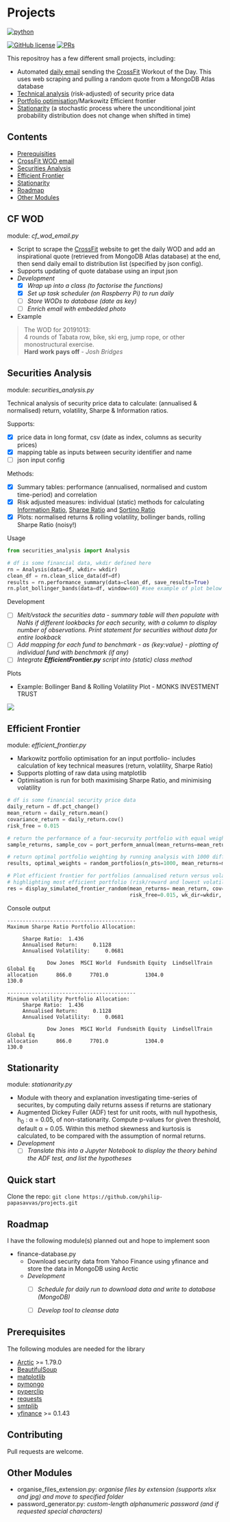 # Projects

<p align="left">
    <a href="https://www.python.org/">
        <img src="https://ForTheBadge.com/images/badges/made-with-python.svg"
            alt="python"></a> &nbsp;
</p>

[![GitHub license](https://img.shields.io/badge/License-MIT-brightgreen.svg?style=flat-square)](https://github.com/VivekPa/AIAlpha/blob/master/LICENSE) 
[![PRs](https://img.shields.io/badge/PRs-welcome-brightgreen.svg?style=flat-square)](http://makeapullrequest.com)

This repositroy has a few different small projects, including:
- Automated [daily email](#cf-wod) sending the [CrossFit](http://www.crossfit.com) Workout of the Day. This uses web scraping and pulling a random quote from a MongoDB Atlas database
- [Technical analysis](#securities-analysis) (risk-adjusted) of security price data 
- [Portfolio optimisation](#efficient-frontier)/Markowitz Efficient frontier 
- [Stationarity](#stationarity) (a stochastic process where the unconditional joint probability 
 distribution does not change when shifted in time) 

## Contents
- [Prerequisities](#prerequisites)
- [CrossFit WOD email](#cf-wod)
- [Securities Analysis](#securities-analysis)
- [Efficient Frontier](#efficient-frontier)
- [Stationarity](#stationarity)
- [Roadmap](#roadmap)
- [Other Modules](#other-modules)


## CF WOD
module: *cf_wod_email.py*  
- Script to scrape the [CrossFit](http://www.crossfit.com) website to get the daily WOD and add an 
inspirational quote (retrieved from MongoDB Atlas database) at the end, then send daily email to distribution list (specified by json config).
- Supports updating of quote database using an input json
- *Development*
    - [X] *Wrap up into a class (to factorise the functions)*
    - [X] *Set up task scheduler (on Raspberry Pi) to run daily*
    - [ ] *Store WODs to database (date as key)*
    - [ ] *Enrich email with embedded photo*

- Example
> The WOD for 20191013:  
> 4 rounds of Tabata row, bike, ski erg, jump rope, or other monostructural exercise.   
> **Hard work pays off** - *Josh Bridges*

## Securities Analysis 
module: *securities_analysis.py*

Technical analysis of security price data to calculate: (annualised & normalised) 
return, volatility, Sharpe & Information ratios.

Supports:
- [X] price data in long format, csv (date as index, columns as security prices)
- [X] mapping table as inputs between security identifier and name
- [ ] json input config 

Methods:
 - [X] Summary tables: performance (annualised, normalised and custom time-period) and correlation
 - [X] Risk adjusted measures: individual (static) methods for calculating [Information Ratio](https://www.investopedia.com/terms/i/informationratio.asp),
  [Sharpe Ratio](https://www.investopedia.com/terms/s/sharperatio.asp) and [Sortino Ratio](https://www.investopedia.com/terms/s/sortinoratio.asp)
 - [X] Plots: normalised returns & rolling volatility, bollinger bands, rolling Sharpe Ratio (noisy!)

Usage
```python
from securities_analysis import Analysis

# df is some financial data, wkdir defined here
rn = Analysis(data=df, wkdir= wkdir)
clean_df = rn.clean_slice_data(df=df)
results = rn.performance_summary(data=clean_df, save_results=True)
rn.plot_bollinger_bands(data=df, window=60) #see example of plot below
```

Development
- [ ] *Melt/vstack the securities data - summary table will then populate with NaNs if different lookbacks for 
each security, with a column to display number of observations. Print statement for
securities without data for entire lookback*
- [ ] *Add mapping for each fund to benchmark - as {key:value} - plotting of individual fund with benchmark (if any)*
- [ ] *Integrate **EfficientFrontier.py** script into (static) class method*

Plots
- Example: Bollinger Band & Rolling Volatility Plot - MONKS INVESTMENT TRUST
<img src="https://pythonpapshome.files.wordpress.com/2019/10/monks-investment-trust-plc-price-vol-history.png">

## Efficient Frontier
module: *efficient_frontier.py*
- Markowitz portfolio optimisation for an input portfolio- includes calculation of key
technical measures (return, volatility, Sharpe Ratio)
- Supports plotting of raw data using matplotlib
- Optimisation is run for both maximising Sharpe Ratio, and minimising volatility
```python
# df is some financial security price data
daily_return = df.pct_change()
mean_return = daily_return.mean()
covariance_return = daily_return.cov()
risk_free = 0.015

# return the performance of a four-securuity portfolio with equal weighting
sample_returns, sample_cov = port_perform_annual(mean_returns=mean_return, cov=covariance_return, weights=np.repeat(0.25,4))

# return optimal portfolio weighting by running analysis with 1000 different portfolio weight combinations
results, optimal_weights = random_portfolios(n_pts=1000, mean_returns=mean_return, cov=covariance_return, risk_free=0.015)

# Plot efficient frontier for portfolios (annualised return versus volatility) - bullet shape,
# highlighting most efficient portfolio (risk/reward and lowest volatility)
res = display_simulated_frontier_random(mean_returns= mean_return, cov= covariance_return, n_pts=500, \
                                        risk_free=0.015, wk_dir=wkdir, save_results=True, save_plots=False)
```
Console output
```
------------------------------------------
Maximum Sharpe Ratio Portfolio Allocation: 
 
 	 Sharpe Ratio: 	1.436 
 	 Annualised Return: 	0.1128  
 	 Annualised Volatility: 	0.0681 
 
             Dow Jones  MSCI World  Fundsmith Equity  LindsellTrain Global Eq
allocation      866.0      7701.0            1304.0                    130.0

------------------------------------------
Minimum volatility Portfolio Allocation: 
 	 Sharpe Ratio: 	1.436 
 	 Annualised Return: 	0.1128  
 	 Annualised Volatility: 	0.0681 
 
             Dow Jones  MSCI World  Fundsmith Equity  LindsellTrain Global Eq
allocation      866.0      7701.0            1304.0                    130.0
```

## Stationarity
module: *stationarity.py*
- Module with theory and explanation investigating time-series of securites, by computing daily returns assess if returns are stationary
- Augmented Dickey Fuller (ADF) test for unit roots, with null hypothesis,
  h<sub>0</sub> : &alpha; = 0.05, of non-stationarity. Compute p-values for given threshold, default 
  &alpha; = 0.05. 
  Within this method skewness and kurtosis is calculated, to be compared with the assumption of normal returns.
- *Development*
    - [ ] *Translate this into a Jupyter Notebook to display the theory behind the ADF test, and list the hypotheses*

## Quick start
Clone the repo: `git clone https://github.com/philip-papasavvas/projects.git`

## Roadmap
I have the following module(s) planned out and hope to implement soon
                                                                                                                             
- finance-database.py
    - Download security data from Yahoo Finance using yfinance and store the data in MongoDB using Arctic
    - *Development*
        - [ ] *Schedule for daily run to download data and write to database (MongoDB)*
        - [ ] *Develop tool to cleanse data* 


## Prerequisites
The following modules are needed for the library
* [Arctic](https://github.com/manahl/arctic) >= 1.79.0
* [BeautifulSoup](https://www.crummy.com/software/BeautifulSoup/bs4/doc/)
* [matplotlib](https://github.com/matplotlib/matplotlib)
* [pymongo](https://github.com/mher/pymongo)
* [pyperclip](https://github.com/asweigart/pyperclip)
* [requests](https://pypi.org/project/requests/2.7.0/)
* [smtplib](https://docs.python.org/3/library/smtplib.html)
* [yfinance](https://github.com/ranaroussi/yfinance) >= 0.1.43

## Contributing
Pull requests are welcome.

## Other Modules
- organise_files_extension.py: *organise files by extension (supports xlsx and jpg) and move to specified folder*
- password_generator.py: *custom-length alphanumeric password (and if requested special characters)*
